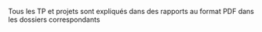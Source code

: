 Tous les TP et projets sont expliqués dans des rapports au format PDF dans les dossiers correspondants
